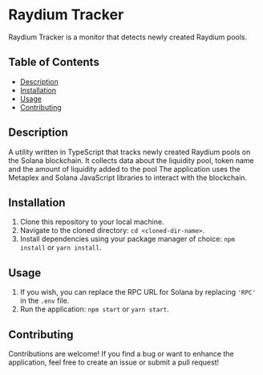 # Raydium Tracker

Raydium Tracker is a monitor that detects newly created Raydium pools.

## Table of Contents

- [Description](#description)
- [Installation](#installation)
- [Usage](#usage)
- [Contributing](#contributing)

## Description

A utility written in TypeScript that tracks newly created Raydium pools on the Solana blockchain. It collects data about the liquidity pool, token name and the amount of liquidity added to the pool The application uses the Metaplex and Solana JavaScript libraries to interact with the blockchain.

## Installation

1. Clone this repository to your local machine.
2. Navigate to the cloned directory: `cd <cloned-dir-name>`.
3. Install dependencies using your package manager of choice: `npm install` or `yarn install`.

## Usage

1. If you wish, you can replace the RPC URL for Solana by replacing `'RPC'` in the `.env` file.
2. Run the application: `npm start` or `yarn start`.


## Contributing

Contributions are welcome! If you find a bug or want to enhance the application, feel free to create an issue or submit a pull request!